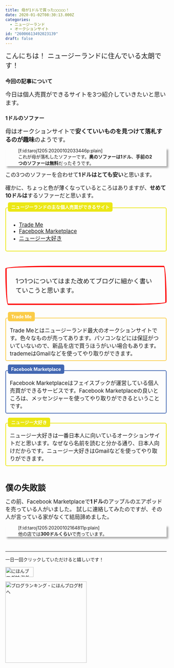 ```yaml
---
title: 母が1ドルで買った○○○○○！
date: 2020-01-02T08:30:13.000Z
categories:
  - ニュージーランド
  - オークションサイト
id: "26006613492023139"
draft: false
---
```

<span style="font-size: 150%">こんにちは！
ニュージーランドに住んでいる太朗です！</span>

### 今回の記事について
<span style="font-size: 130%">今日は個人売買ができるサイトを3つ紹介していきたいと思います。</span>

### 1ドルのソファー

<span style="font-size: 130%">母はオークションサイトで<b>安くていいものを見つけて落札するのが趣味</b>のようです。</span>

<div style="border: 3px transparent; box-shadow: 5px 5px 5px #AAA;">
<figure class="figure-image figure-image-fotolife" title="これが母が落札したソファーです。奥のソファーは1ドル、手前の2つのソファーは無料だったそうです。">[f:id:taroj1205:20200102033446p:plain]<figcaption>これが母が落札したソファーです。<b>奥のソファーは1ドル</b>、<b>手前の2つのソファーは無料</b>だったそうです。</figcaption></figure>
</div>


<!-- more -->



<span style="font-size: 120%">この3つのソファーを合わせて<b>1ドルはとても安い</b>と思います。</span><br /><br />
<span style="font-size: 120%">
確かに、ちょっと色が薄くなっているところはありますが、<b>せめて10ドルは</b>するソファーだと思います。</span>

<div style="height:12px;">
<span style="margin-left:8px; padding:6px 10px; background:rgb(235, 231, 21); color:rgb(255, 255, 255); font-weight:bold;border-radius:5px;-webkit-border-radius:5px;-moz-border-radius:5px;"> ニュージーランドの主な個人売買ができるサイト</span>
</div>
<div style="border:2px solid rgb(235, 231, 21); padding:25px 12px 10px; font-size:1.2em;border-radius:5px;-webkit-border-radius:5px;-moz-border-radius:5px;">
<ul>
<li><a href="http://trademe.co.nz">Trade Me</a></li>
<li><a href="https://www.facebook.com/marketplace">Facebook Marketplace</a></li>
<li><a href="http://nzdaisuki.co.nz">ニュージー大好き</a></li>
</ul>
</div>
<br />

<div style="border: 4px solid rgb(255, 0, 0); border-radius: 240px 15px 185px 15px / 15px 200px 15px 185px; margin: 2em 0; padding: 2em;">
<span style="font-size: 140%">1つ1つについてはまた改めてブログに細かく書いていこうと思います。</span>
</div>

<div style="height:12px;">
<span style="margin-left:8px; padding:6px 10px; background:rgb(251, 204, 72); color:rgb(255, 255, 255); font-weight:bold;border-radius:5px;-webkit-border-radius:5px;-moz-border-radius:5px;">Trade Me</span>
</div>
<div style="border:2px solid rgb(251, 204, 72); padding:25px 12px 10px; font-size:1.2em;border-radius:5px;-webkit-border-radius:5px;-moz-border-radius:5px;">
Trade Meとはニュージーランド最大のオークションサイトです。色々なものが売ってあります。パソコンなどには保証がついていないので、新品を店で買うほうがいい場合もあります。trademeはGmailなどを使ってやり取りができます。
</div>
<br />

<div style="height:12px;">
<span style="margin-left:8px; padding:6px 10px; background:rgb(66, 103, 178); color:rgb(255, 255, 255); font-weight:bold;border-radius:5px;-webkit-border-radius:5px;-moz-border-radius:5px;">Facebook Marketplace</span>
</div>
<div style="border:2px solid rgb(66, 103, 178); padding:25px 12px 10px; font-size:1.2em;border-radius:5px;-webkit-border-radius:5px;-moz-border-radius:5px;">
Facebook Marketplaceはフェイスブックが運営している個人売買ができるサービスです。Facebook Marketplaceの良いところは、メッセンジャーを使ってやり取りができるということです。
</div>
<br />

<div style="height:12px;">
<span style="margin-left:8px; padding:6px 10px; background:rgb(235, 231, 21); color:rgb(255, 255, 255); font-weight:bold;border-radius:5px;-webkit-border-radius:5px;-moz-border-radius:5px;"> ニュージー大好き</span>
</div>
<div style="border:2px solid rgb(235, 231, 21); padding:25px 12px 10px; font-size:1.2em;border-radius:5px;-webkit-border-radius:5px;-moz-border-radius:5px;">
ニュージー大好きは一番日本人に向いているオークションサイトだと思います。なぜなら名前を読むと分かる通り、日本人向けだからです。ニュージー大好きはGmailなどを使ってやり取りができます。
</div>
<br /><br />

<span style="font-size: 180%"><b>僕の失敗談</b></span><br />

<span style="font-size: 120%">この前、Facebook Marketplaceで<b>1ドル</b>のアップルのエアポッドを売っている人がいました。
試しに連絡してみたのですが、その人が言っている家がなくて結局諦めました。</span>
<div style="border: 3px transparent; box-shadow: 5px 5px 5px #AAA;">
<figure class="figure-image figure-image-fotolife" title="他の店では300ドルくらいで売っています。">[f:id:taroj1205:20200102164811p:plain]<figcaption>他の店では<b>300ドルくらい</b>で売っています。</figcaption></figure>
</div><br />

<hr />

<span style="font-size: 120%"><p>一日一回クリックしていただけると嬉しいです！</p></span>
<p><a href="https://overseas.blogmura.com/ranking/in?p_cid=10927073" target="_blank"><img src="https://b.blogmura.com/overseas/88_31.gif" alt="にほんブログ村 海外生活ブログへ" width="88" height="31" border="0" /></a></p>
<p><a href="https://blogmura.com/ranking/in?p_cid=10927073" target="_blank"><img src="https://b.blogmura.com/original/11502" alt="ブログランキング・にほんブログ村へ" width="254" border="0" /></a></p>
